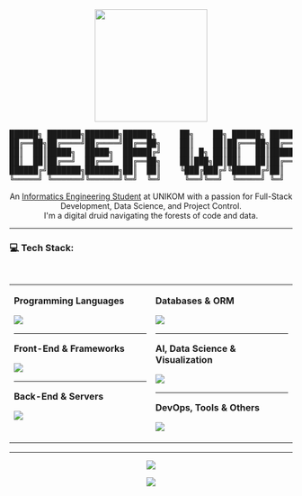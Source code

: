 <div align="center">

<img src="https://media3.giphy.com/media/v1.Y2lkPTc5MGI3NjExZTcyOTZwc3NtaTdxMm56YjduZGttZnI3OGJ4d3oxeHR5NnNhZWphYiZlcD12MV9pbnRlcm5hbF9naWZfYnlfaWQmY3Q9Zw/3oz8xSFg9Twjmtonra/giphy.gif" width="200px"/>

<pre>
██████╗ ███████╗███████╗██████╗     ██╗    ██╗ ██████╗ ██████╗ ███████╗██╗██╗  ██╗██╗██████╗ ███████╗
██╔══██╗██╔════╝██╔════╝██╔══██╗    ██║    ██║██╔═══██╗██╔══██╗██╔════╝██║╚██╗██╔╝██║██╔══██╗██╔════╝
██║  ██║█████╗  █████╗  ██████╔╝    ██║ █╗ ██║██║   ██║██████╔╝█████╗  ██║ ╚███╔╝ ██║██████╔╝█████╗  
██║  ██║██╔══╝  ██╔══╝  ██╔══██╗    ██║███╗██║██║   ██║██╔══██╗██╔══╝  ██║ ██╔██╗ ██║██╔═══╝ ██╔══╝  
██████╔╝███████╗███████╗██║  ██║    ╚███╔███╔╝╚██████╔╝██║  ██║███████╗██║██╔╝ ██╗██║██║     ███████╗
╚═════╝ ╚══════╝╚══════╝╚═╝  ╚═╝     ╚══╝╚══╝  ╚═════╝ ╚═╝  ╚═╝╚══════╝╚═╝╚═╝  ╚═╝╚═╝╚═╝     ╚══════╝
</pre>
</div>

<div align="center">
<p>
  An <a href="https://www.unikom.ac.id/">Informatics Engineering Student</a> at UNIKOM with a passion for Full-Stack Development, Data Science, and Project Control.<br/>
  I'm a digital druid navigating the forests of code and data.
</p>

</div>

---

### 💻 Tech Stack:

<br>

<table width="100%">
  <tr>
    <td width="50%" valign="top">
      <p><strong>Programming Languages</strong></p>
      <p><img src="https://skillicons.dev/icons?i=php,python,javascript,html,css,java,ts&theme=dark" /></p>
      <hr>
      <p><strong>Front-End & Frameworks</strong></p>
      <p><img src="https://skillicons.dev/icons?i=react,vue,nextjs,bootstrap,tailwind,laravel,codeigniter,django,flask&theme=dark" /></p>
      <hr>
       <p><strong>Back-End & Servers</strong></p>
      <p><img src="https://skillicons.dev/icons?i=nodejs,express,nginx,apache,hadoop&theme=dark" /></p>
    </td>
    <td width="50%" valign="top">
      <p><strong>Databases & ORM</strong></p>
      <p><img src="https://skillicons.dev/icons?i=mysql,postgres,mariadb,mongodb,neo4j,prisma&theme=dark" /></p>
      <hr>
      <p><strong>AI, Data Science & Visualization</strong></p>
      <p><img src="https://skillicons.dev/icons?i=python,pandas,numpy,scikitlearn,tensorflow,matplotlib,plotly,tableau,powerbi&theme=dark" /></p>
      <hr>
      <p><strong>DevOps, Tools & Others</strong></p>
      <p><img src="https://skillicons.dev/icons?i=git,github,gitlab,docker,postman,jira,notion,windows,tampermonkey&theme=dark" /></p>
    </td>
  </tr>
</table>

---

<div align="center">
<img src="https://raw.githubusercontent.com/Mijea/Mijea/master/Assets/pacman.svg" />
</div>

<div align="center">

[![](https://visitcount.itsvg.in/api?id=[YOUR_GITHUB_USERNAME]&icon=1&color=4)](https://visitcount.itsvg.in)

</div>
